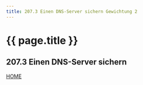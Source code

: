 ```yaml
---
title: 207.3 Einen DNS-Server sichern Gewichtung 2
---
```


# {{ page.title }}

## 207.3 Einen DNS-Server sichern

[HOME](./)
